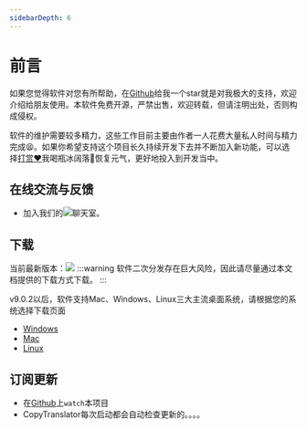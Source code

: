 ```yaml
---
sidebarDepth: 6
---
```

# 前言

如果您觉得软件对您有所帮助，在[Github](https://github.com/CopyTranslator/CopyTranslator)给我一个star就是对我极大的支持，欢迎介绍给朋友使用。本软件免费开源，严禁出售，欢迎转载，但请注明出处，否则构成侵权。

软件的维护需要较多精力，这些工作目前主要由作者一人花费大量私人时间与精力完成😫。如果你希望支持这个项目长久持续开发下去并不断加入新功能，可以选择[打赏❤️](/support/#打赏)我喝瓶冰阔落🥤恢复元气，更好地投入到开发当中。

## 在线交流与反馈
- 加入我们的[![](https://img.shields.io/gitter/room/copytranslator/copytranslator.svg)](https://gitter.im/CopyTranslator/Lobby?utm_source=share-link&utm_medium=link&utm_campaign=share-link)聊天室。

## 下载
当前最新版本：[![](https://img.shields.io/github/release/copytranslator/copytranslator.svg)](https://github.com/copytranslator/copytranslator/releases)
:::warning
软件二次分发存在巨大风险，因此请尽量通过本文档提供的下载方式下载。
:::

v9.0.2以后，软件支持Mac、Windows、Linux三大主流桌面系统，请根据您的系统选择下载页面
- [Windows](./windows)
- [Mac](./mac)
- [Linux](./linux)

## 订阅更新
- 在[Github](https://github.com/CopyTranslator/CopyTranslator)上`watch`本项目
- CopyTranslator每次启动都会自动检查更新的。。。。


